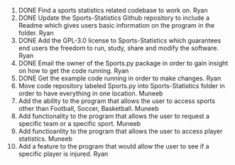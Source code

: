 1. DONE Find a sports statistics related codebase to work on. Ryan
1. DONE Update the Sports-Statistics Github repository to include a Readme which gives users basic information on the program in the folder. Ryan
1. DONE Add the GPL-3.0 license to Sports-Statistics which guarantees end users the freedom to run, study, share and modify the software. Ryan 
1. DONE Email the owner of the Sports.py package in order to gain insight on how to get the code running. Ryan
1. DONE Get the example code running in order to make changes. Ryan
1. Move code repository labeled Sports.py into Sports-Statistics folder in order to have everything in one location. Muneeb
1. Add the ability to the program that allows the user to access sports other than Football, Soccer, Basketball. Muneeb
1. Add functionality to the program that allows the user to request a specific team or a specific sport. Muneeb
1. Add functioanlity to the program that allows the user to access player statistics. Muneeb
1. Add a feature to the program that would allow the user to see if a specific player is injured. Ryan





